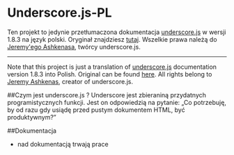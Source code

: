 # Underscore.js-PL
Ten projekt to jedynie przetłumaczona dokumentacja [underscore.js](https://github.com/jashkenas/underscore/) w wersji 1.8.3 na język polski. Oryginał znajdziesz [tutaj](http://underscorejs.org/). 
Wszelkie prawa należą do [Jeremy'ego Ashkenasa](https://github.com/jashkenas/), twórcy underscore.js. 
* * *
Note that this project is just a translation of [underscore.js](https://github.com/jashkenas/underscore/) documentation version 1.8.3 into Polish. Original can be found [here](http://underscorejs.org/). All rights belong to [Jeremy Ashkenas](https://github.com/jashkenas/), creator of underscore.js.

##Czym jest underscore.js ?
Underscore jest zbieraniną przydatnych programistycznych funkcji. Jest on odpowiedzią na pytanie: „Co potrzebuję, by od razu gdy usiądę przed pustym dokumentem HTML, być produktywnym?”

##Dokumentacja
- nad dokumentacją trwają prace


